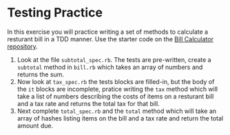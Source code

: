 # Testing Practice

In this exercise you will practice writing a set of methods to calculate a resturant bill in a TDD manner.  Use the starter code on the [Bill Calculator repository](https://github.com/adagold/bill_calculator).

1.   Look at the file `subtotal_spec.rb`.  The tests are pre-written, create a `subtotal` method in `bill.rb` which takes an array of numbers and returns the sum.
2.   Now look at `tax_spec.rb` the tests blocks are filled-in, but the body of the `it` blocks are incomplete, pratice writing the `tax` method which will take a list of numbers describing the costs of items on a resturant bill and a tax rate and returns the total tax for that bill.
3.  Next complete `total_spec.rb` and the `total` method which will take an array of hashes listing items on the bill and a tax rate and return the total amount due.
